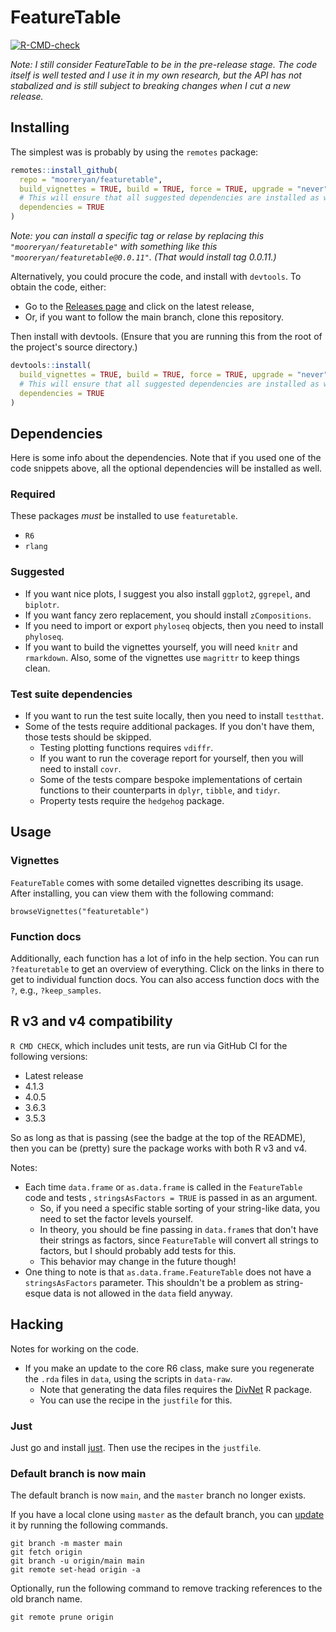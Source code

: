 # FeatureTable

[![R-CMD-check](https://github.com/mooreryan/featuretable/actions/workflows/check-standard.yaml/badge.svg?branch=main)](https://github.com/mooreryan/featuretable/actions/workflows/check-standard.yaml)

_Note: I still consider FeatureTable to be in the pre-release stage. The code itself is well tested and I use it in my own research, but the API has not stabalized and is still subject to breaking changes when I cut a new release._

## Installing

The simplest was is probably by using the `remotes` package:

```r
remotes::install_github(
  repo = "mooreryan/featuretable",
  build_vignettes = TRUE, build = TRUE, force = TRUE, upgrade = "never",
  # This will ensure that all suggested dependencies are installed as well.
  dependencies = TRUE
)
```

_Note: you can install a specific tag or relase by replacing this `"mooreryan/featuretable"` with something like this `"mooreryan/featuretable@0.0.11"`. (That would install tag 0.0.11.)_

Alternatively, you could procure the code, and install with `devtools`. To obtain the code, either:

- Go to the [Releases page](https://github.com/mooreryan/featuretable/releases) and click on the latest release,
- Or, if you want to follow the main branch, clone this repository.

Then install with devtools. (Ensure that you are running this from the root of the project's source directory.)

```r
devtools::install(
  build_vignettes = TRUE, build = TRUE, force = TRUE, upgrade = "never",
  # This will ensure that all suggested dependencies are installed as well.
  dependencies = TRUE
)
```

## Dependencies

Here is some info about the dependencies. Note that if you used one of the code snippets above, all the optional dependencies will be installed as well.

### Required

These packages _must_ be installed to use `featuretable`.

- `R6`
- `rlang`

### Suggested

- If you want nice plots, I suggest you also install `ggplot2`, `ggrepel`, and `biplotr`.
- If you want fancy zero replacement, you should install `zCompositions`.
- If you need to import or export `phyloseq` objects, then you need to install `phyloseq`.
- If you want to build the vignettes yourself, you will need `knitr` and `rmarkdown`. Also, some of the vignettes use `magrittr` to keep things clean.

### Test suite dependencies

- If you want to run the test suite locally, then you need to install `testthat`.
- Some of the tests require additional packages. If you don't have them, those tests should be skipped.
  - Testing plotting functions requires `vdiffr`.
  - If you want to run the coverage report for yourself, then you will need to install `covr`.
  - Some of the tests compare bespoke implementations of certain functions to their counterparts in `dplyr`, `tibble`, and `tidyr`.
  - Property tests require the `hedgehog` package.

## Usage

### Vignettes

`FeatureTable` comes with some detailed vignettes describing its usage. After installing, you can view them with the following command:

```
browseVignettes("featuretable")
```

### Function docs

Additionally, each function has a lot of info in the help section. You can run `?featuretable` to get an overview of everything. Click on the links in there to get to individual function docs. You can also access function docs with the `?`, e.g., `?keep_samples`.

## R v3 and v4 compatibility

`R CMD CHECK`, which includes unit tests, are run via GitHub CI for the following versions:

- Latest release
- 4.1.3
- 4.0.5
- 3.6.3
- 3.5.3

So as long as that is passing (see the badge at the top of the README), then you can be (pretty) sure the package works with both R v3 and v4.

Notes:

- Each time `data.frame` or `as.data.frame` is called in the `FeatureTable` code and tests , `stringsAsFactors = TRUE` is passed in as an argument.
  - So, if you need a specific stable sorting of your string-like data, you need to set the factor levels yourself.
  - In theory, you should be fine passing in `data.frame`s that don't have their strings as factors, since `FeatureTable` will convert all strings to factors, but I should probably add tests for this.
  - This behavior may change in the future though!
- One thing to note is that `as.data.frame.FeatureTable` does not have a `stringsAsFactors` parameter. This shouldn't be a problem as string-esque data is not allowed in the `data` field anyway.

## Hacking

Notes for working on the code.

- If you make an update to the core R6 class, make sure you regenerate the `.rda` files in `data`, using the scripts in `data-raw`.
  - Note that generating the data files requires the [DivNet](https://github.com/adw96/DivNet) R package.
  - You can use the recipe in the `justfile` for this.

### Just

Just go and install [just](https://just.systems/man/en/chapter_1.html). Then use the recipes in the `justfile`.

### Default branch is now main

The default branch is now `main`, and the `master` branch no longer exists.

If you have a local clone using `master` as the default branch, you can [update](https://docs.github.com/en/repositories/configuring-branches-and-merges-in-your-repository/managing-branches-in-your-repository/renaming-a-branch) it by running the following commands.

```
git branch -m master main
git fetch origin
git branch -u origin/main main
git remote set-head origin -a
```

Optionally, run the following command to remove tracking references to the old branch name.

```
git remote prune origin
```
